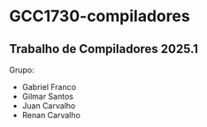 # GCC1730-compiladores

## Trabalho de Compiladores 2025.1

Grupo:

- Gabriel Franco
- Gilmar Santos
- Juan Carvalho
- Renan Carvalho